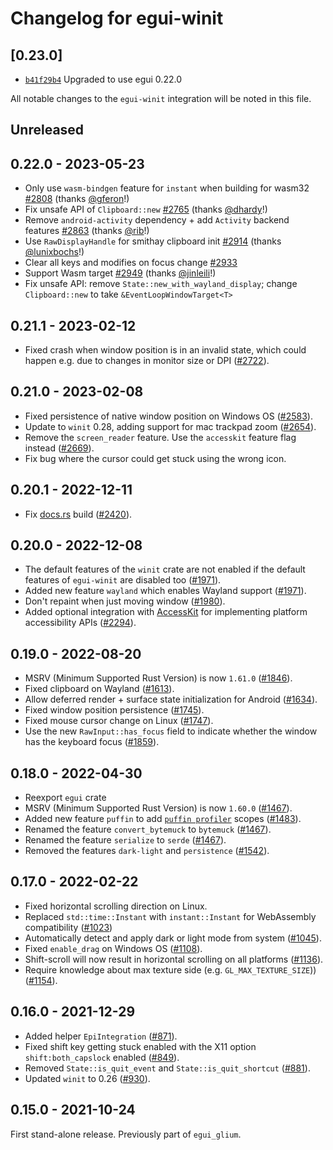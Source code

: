 # Changelog for egui-winit

## \[0.23.0]

- [`b41f29b4`](https://GitHub.Com/tauri-apps/egui/commit/b41f29b4dd80dfef2ed65ce8acc98977fc6f63aa) Upgraded to use egui 0.22.0

All notable changes to the `egui-winit` integration will be noted in this file.

## Unreleased

## 0.22.0 - 2023-05-23

- Only use `wasm-bindgen` feature for `instant` when building for wasm32 [#2808](https://GitHub.Com/emilk/egui/pull/2808) (thanks [@gferon](https://GitHub.Com/gferon)!)
- Fix unsafe API of `Clipboard::new` [#2765](https://GitHub.Com/emilk/egui/pull/2765) (thanks [@dhardy](https://GitHub.Com/dhardy)!)
- Remove `android-activity` dependency + add `Activity` backend features [#2863](https://GitHub.Com/emilk/egui/pull/2863) (thanks [@rib](https://GitHub.Com/rib)!)
- Use `RawDisplayHandle` for smithay clipboard init [#2914](https://GitHub.Com/emilk/egui/pull/2914) (thanks [@lunixbochs](https://GitHub.Com/lunixbochs)!)
- Clear all keys and modifies on focus change [#2933](https://GitHub.Com/emilk/egui/pull/2933)
- Support Wasm target [#2949](https://GitHub.Com/emilk/egui/pull/2949) (thanks [@jinleili](https://GitHub.Com/jinleili)!)
- Fix unsafe API: remove `State::new_with_wayland_display`; change `Clipboard::new` to take `&EventLoopWindowTarget<T>`

## 0.21.1 - 2023-02-12

- Fixed crash when window position is in an invalid state, which could happen e.g. due to changes in monitor size or DPI ([#2722](https://GitHub.Com/emilk/egui/issues/2722)).

## 0.21.0 - 2023-02-08

- Fixed persistence of native window position on Windows OS ([#2583](https://GitHub.Com/emilk/egui/issues/2583)).
- Update to `winit` 0.28, adding support for mac trackpad zoom ([#2654](https://GitHub.Com/emilk/egui/pull/2654)).
- Remove the `screen_reader` feature. Use the `accesskit` feature flag instead ([#2669](https://GitHub.Com/emilk/egui/pull/2669)).
- Fix bug where the cursor could get stuck using the wrong icon.

## 0.20.1 - 2022-12-11

- Fix [docs.rs](https://docs.rs/egui-winit) build ([#2420](https://GitHub.Com/emilk/egui/pull/2420)).

## 0.20.0 - 2022-12-08

- The default features of the `winit` crate are not enabled if the default features of `egui-winit` are disabled too ([#1971](https://GitHub.Com/emilk/egui/pull/1971)).
- Added new feature `wayland` which enables Wayland support ([#1971](https://GitHub.Com/emilk/egui/pull/1971)).
- Don't repaint when just moving window ([#1980](https://GitHub.Com/emilk/egui/pull/1980)).
- Added optional integration with [AccessKit](https://accesskit.dev/) for implementing platform accessibility APIs ([#2294](https://GitHub.Com/emilk/egui/pull/2294)).

## 0.19.0 - 2022-08-20

- MSRV (Minimum Supported Rust Version) is now `1.61.0` ([#1846](https://GitHub.Com/emilk/egui/pull/1846)).
- Fixed clipboard on Wayland ([#1613](https://GitHub.Com/emilk/egui/pull/1613)).
- Allow deferred render + surface state initialization for Android ([#1634](https://GitHub.Com/emilk/egui/pull/1634)).
- Fixed window position persistence ([#1745](https://GitHub.Com/emilk/egui/pull/1745)).
- Fixed mouse cursor change on Linux ([#1747](https://GitHub.Com/emilk/egui/pull/1747)).
- Use the new `RawInput::has_focus` field to indicate whether the window has the keyboard focus ([#1859](https://GitHub.Com/emilk/egui/pull/1859)).

## 0.18.0 - 2022-04-30

- Reexport `egui` crate
- MSRV (Minimum Supported Rust Version) is now `1.60.0` ([#1467](https://GitHub.Com/emilk/egui/pull/1467)).
- Added new feature `puffin` to add [`puffin profiler`](https://GitHub.Com/EmbarkStudios/puffin) scopes ([#1483](https://GitHub.Com/emilk/egui/pull/1483)).
- Renamed the feature `convert_bytemuck` to `bytemuck` ([#1467](https://GitHub.Com/emilk/egui/pull/1467)).
- Renamed the feature `serialize` to `serde` ([#1467](https://GitHub.Com/emilk/egui/pull/1467)).
- Removed the features `dark-light` and `persistence` ([#1542](https://GitHub.Com/emilk/egui/pull/1542)).

## 0.17.0 - 2022-02-22

- Fixed horizontal scrolling direction on Linux.
- Replaced `std::time::Instant` with `instant::Instant` for WebAssembly compatibility ([#1023](https://GitHub.Com/emilk/egui/pull/1023))
- Automatically detect and apply dark or light mode from system ([#1045](https://GitHub.Com/emilk/egui/pull/1045)).
- Fixed `enable_drag` on Windows OS ([#1108](https://GitHub.Com/emilk/egui/pull/1108)).
- Shift-scroll will now result in horizontal scrolling on all platforms ([#1136](https://GitHub.Com/emilk/egui/pull/1136)).
- Require knowledge about max texture side (e.g. `GL_MAX_TEXTURE_SIZE`)) ([#1154](https://GitHub.Com/emilk/egui/pull/1154)).

## 0.16.0 - 2021-12-29

- Added helper `EpiIntegration` ([#871](https://GitHub.Com/emilk/egui/pull/871)).
- Fixed shift key getting stuck enabled with the X11 option `shift:both_capslock` enabled ([#849](https://GitHub.Com/emilk/egui/pull/849)).
- Removed `State::is_quit_event` and `State::is_quit_shortcut` ([#881](https://GitHub.Com/emilk/egui/pull/881)).
- Updated `winit` to 0.26 ([#930](https://GitHub.Com/emilk/egui/pull/930)).

## 0.15.0 - 2021-10-24

First stand-alone release. Previously part of `egui_glium`.
